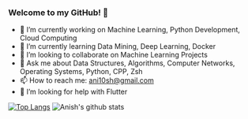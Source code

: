 ### Welcome to my GitHub! 💙

<!--
**anishmo99/anishmo99** is a ✨ _special_ ✨ repository because its `README.md` (this file) appears on your GitHub profile.

<!--Here are some ideas to get you started:-->

- 🔭 I’m currently working on Machine Learning, Python Development, Cloud Computing
- 🌱 I’m currently learning Data Mining, Deep Learning, Docker
- 👯 I’m looking to collaborate on Machine Learning Projects
- 💬 Ask me about Data Structures, Algorithms, Computer Networks, Operating Systems, Python, CPP, Zsh
- 📫 How to reach me: ani10sh@gmail.com
- 🤔 I’m looking for help with Flutter
<!-- - 😄 Pronouns: ... -->
<!-- - ⚡ Fun fact: ...
-->

[![Top Langs](https://github-readme-stats.vercel.app/api/top-langs/?username=anishmo99&&hide=jupyter%20notebook,cmake,makefile&langs_count=15&layout=compact)](https://github.com/anishmo99/github-readme-stats)
![Anish's github stats](https://github-readme-stats.vercel.app/api?username=anishmo99&show_icons=true)
